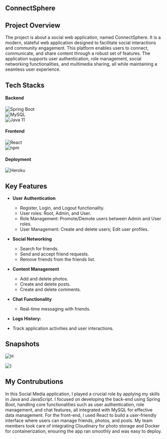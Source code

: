 ## ConnectSphere

## Project Overview

The project is about a social web application, named ConnectSphere. It is a modern, stateful web application designed to facilitate social interactions and community engagement. This platform enables users to connect, communicate, and share content through a robust set of features. The application supports user authentication, role management, social networking functionalities, and multimedia sharing, all while maintaining a seamless user experience.

## Tech Stacks

#### Backend
![Spring Boot](https://img.shields.io/badge/Spring%20Boot-Framework%20for%20Java-red)  
![MySQL](https://img.shields.io/badge/MySQL-Relational%20Database%20Management%20System-orange)  
![Java 11](https://img.shields.io/badge/Java%2011-Version%2011-blue)

#### Frontend
![React](https://img.shields.io/badge/React-Library-green)  
![npm](https://img.shields.io/badge/npm-Package%20Manager-red)

#### Deployment
![Heroku](https://img.shields.io/badge/Heroku-Deployment%20Platform-purple) 

## Key Features

- **User Authentication**
  
  - Register, Login, and Logout functionality.
  - User roles: Root, Admin, and User.
  - Role Management: Promote/Demote users between Admin and User roles.
  - User Management: Create and delete users; Edit user profiles.
 
- **Social Networking**

  - Search for friends.
  - Send and accept friend requests.
  - Remove friends from the friends list.
 
- **Content Management**

  - Add and delete photos.
  - Create and delete posts.
  - Create and delete comments.
 
- **Chat Functionality**
  - Real-time messaging with friends.
 
- **Logs History:**
- Track application activities and user interactions.

## Snapshots

![H](https://github.com/user-attachments/assets/ebc18212-b0fc-49b3-9c6f-a542811db447)


![I](https://github.com/user-attachments/assets/90f01ecf-1210-42dd-ad99-9c88c97da79c)

 ## My Contrubutions

In this Social Media application, I played a crucial role by applying my skills in Java and JavaScript. I focused on developing the back-end using Spring Boot, handling core functionalities such as user authentication, role management, and chat features, all integrated with MySQL for effective data management. For the front-end, I used React to build a user-friendly interface where users can manage friends, photos, and posts. My team members took care of integrating Cloudinary for photo storage and Docker for containerization, ensuring the app ran smoothly and was easy to deploy.
